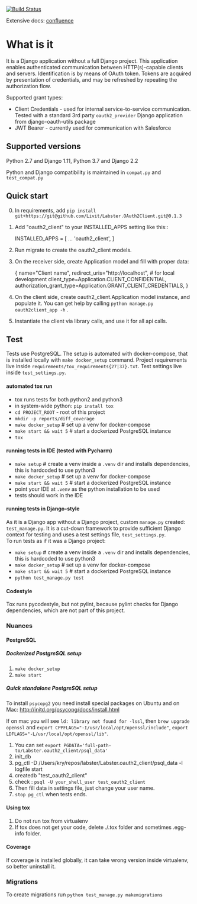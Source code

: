 [![Build Status](https://drone.labster.com/api/badges/Livit/Labster.OAuth2Client/status.svg)](https://drone.labster.com/Livit/Labster.OAuth2Client)

Extensive docs: [confluence](https://liv-it.atlassian.net/wiki/spaces/WEB/pages/891191387/OAuth2Client+documentation)

What is it
=====
It is a Django application without a full Django project.
This application enables authenticated communication between HTTP(s)-capable
clients and servers. Identification is by means of OAuth token. Tokens are
acquired by presentation of credentials, and may be refreshed by repeating
the authorization flow.

Supported grant types:
- Client Credentials - used for internal service-to-service communication.
Tested with a standard 3rd party `oauth2_provider` Django application from
django-oauth-utils package
- JWT Bearer - currently used for communication with Salesforce

Supported versions
------------------
Python 2.7 and Django 1.11,
Python 3.7 and Django 2.2

Python and Django compatibility is maintained in `compat.py` and `test_compat.py`

Quick start
-----------

0. In requirements, add `pip install git+https://git@github.com/Livit/Labster.OAuth2Client.git@0.1.3`

1. Add "oauth2_client" to your INSTALLED_APPS setting like this::

    INSTALLED_APPS = [
        ...
        'oauth2_client',
    ]

2. Run migrate to create the oauth2_client models.

3. On the receiver side, create Application model and fill with proper data:

    {
        name="Client name",
        redirect_uris="http://localhost",  # for local development
        client_type=Application.CLIENT_CONFIDENTIAL,
        authorization_grant_type=Application.GRANT_CLIENT_CREDENTIALS,
    }

4. On the client side, create oauth2_client.Application model instance, and populate it.
You can get help by calling `python manage.py oauth2client_app -h` .

5. Instantiate the client via library calls, and use it for all api calls.


Test
----
Tests use PostgreSQL. The setup is automated with docker-compose, that is
installed locally with `make docker_setup` command. Project requirements live
inside `requirements/tox_requirements{27|37}.txt`. Test settings live inside
`test_settings.py`.

#### automated tox run
- tox runs tests for both python2 and python3
- in system-wide python: `pip install tox`
- `cd PROJECT_ROOT` - root of this project
- `mkdir -p reports/diff_coverage`
- `make docker_setup`  # set up a venv for docker-compose
- `make start && wait 5`  # start a dockerized PostgreSQL instance
- `tox`

#### running tests in IDE (tested with Pycharm)
- `make setup`  # create a venv inside a `.venv` dir and installs dependencies,
this is hardcoded to use python3
- `make docker_setup`  # set up a venv for docker-compose
- `make start && wait 5`  # start a dockerized PostgreSQL instance
- point your IDE at `.venv` as the python installation to be used
- tests should work in the IDE

#### running tests in Django-style
As it is a Django app without a Django project, custom `manage.py` created:
`test_manage.py`. It is a cut-down framework to provide sufficient Django
context for testing and uses a test settings file, `test_settings.py`.  
To run tests as if it was a Django project:
- `make setup`  # create a venv inside a `.venv` dir and installs dependencies,
this is hardcoded to use python3
- `make docker_setup`  # set up a venv for docker-compose
- `make start && wait 5`  # start a dockerized PostgreSQL instance
- `python test_manage.py test`


#### Codestyle

Tox runs pycodestyle, but not pylint, because pylint checks for Django dependencies, which are not part of this project.

### Nuances

#### PostgreSQL

##### Dockerized PostgreSQL setup
1. `make docker_setup`
2. `make start`

##### Quick standalone PostgreSQL setup
To install `psycopg2` you need install special packages on Ubuntu and on Mac: http://initd.org/psycopg/docs/install.html

If on mac you will see `ld: library not found for -lssl`, then `brew upgrade openssl`
and `export CPPFLAGS="-I/usr/local/opt/openssl/include"`, `export LDFLAGS="-L/usr/local/opt/openssl/lib"`.

1. You can set `export PGDATA='full-path-to/Labster.oauth2_client/psql_data'`
2. init_db
3. pg_ctl -D /Users/kry/repos/labster/Labster.oauth2_client/psql_data -l logfile start
4. createdb "test_oauth2_client"
5. check : `psql -U your_shell_user test_oauth2_client`
6. Then fill data in settings file, just change your user name.
7. `stop pg_ctl` when tests ends.


#### Using tox
1. Do not run tox from virtualenv
2. If tox does not get your code, delete ./.tox folder and sometimes .egg-info folder.

#### Coverage
If coverage is installed globally, it can take wrong version inside virtualenv, so better uninstall it.

### Migrations
To create migrations run ```python test_manage.py makemigrations```
